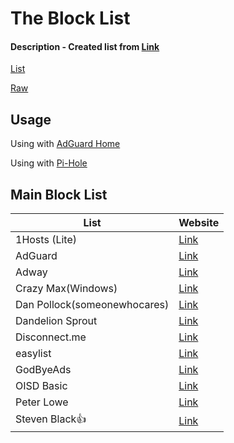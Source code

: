 # The Block List 

#### Description - Created list from [Link](https://github.com/dufferdonkey/hosts#master-block-list)
[List](data/)

[Raw](https://raw.githubusercontent.com/dufferdonkey/hosts/master/data/hosts.txt)

## Usage

Using with [AdGuard Home](https://adguard.com/en/adguard-home/overview.html)

Using with [Pi-Hole](https://pi-hole.net)

## Main Block List
| List  | Website |
| ------------- | ------------- |
| 1Hosts (Lite) | [Link](https://o0.pages.dev/Lite/domains.txt) |
| AdGuard | [Link](https://github.com/AdguardTeam/AdguardFilters) |
| Adway | [Link](https://adaway.org/hosts.txt)
| Crazy Max(Windows) | [Link](https://github.com/crazy-max/WindowsSpyBlocker/blob/master/data/hosts/spy.txt) |
| Dan Pollock(someonewhocares) | [Link](https://someonewhocares.org/hosts/zero/hosts) |
| Dandelion Sprout | [Link](https://raw.githubusercontent.com/DandelionSprout/adfilt/master/Alternate%20versions%20Anti-Malware%20List/AntiMalwareAdGuardHome.txt)
| Disconnect.me | [Link](https://s3.amazonaws.com/lists.disconnect.me/simple_ad.txt)  |
| easylist | [Link](https://easylist.to) |
| GodByeAds | [Link](https://raw.githubusercontent.com/jerryn70/GoodbyeAds/master/Hosts/GoodbyeAds.txt) |
| OISD Basic | [Link](https://abp.oisd.nl/basic/) |
| Peter Lowe | [Link](https://pgl.yoyo.org/adservers/serverlist.php?showintro=0;hostformat=hosts) |
| Steven Black👍 | [Link](https://raw.githubusercontent.com/StevenBlack/hosts/master/hosts)  |
